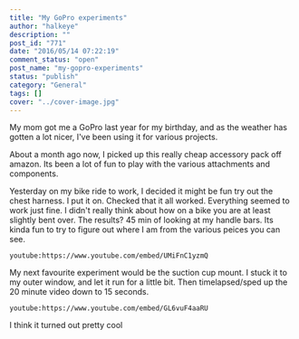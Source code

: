```yaml
---
title: "My GoPro experiments"
author: "halkeye"
description: ""
post_id: "771"
date: "2016/05/14 07:22:19"
comment_status: "open"
post_name: "my-gopro-experiments"
status: "publish"
category: "General"
tags: []
cover: "../cover-image.jpg"
---
```


My mom got me a GoPro last year for my birthday, and as the weather has gotten a lot nicer, I've been using it for various projects.

About a month ago now, I picked up this really cheap accessory pack off amazon. Its been a lot of fun to play with the various attachments and components.

Yesterday on my bike ride to work, I decided it might be fun try out the chest harness. I put it on. Checked that it all worked. Everything seemed to work just fine. I didn't really think about how on a bike you are at least slightly bent over. The results? 45 min of looking at my handle bars. Its kinda fun to try to figure out where I am from the various peices you can see.

`youtube:https://www.youtube.com/embed/UMiFnC1yzmQ`

My next favourite experiment would be the suction cup mount. I stuck it to my outer window, and let it run for a little bit. Then timelapsed/sped up the 20 minute video down to 15 seconds.

`youtube:https://www.youtube.com/embed/GL6vuF4aaRU`

I think it turned out pretty cool
